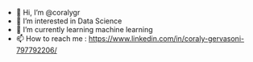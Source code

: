 - 👋 Hi, I’m @coralygr
- 👀 I’m interested in Data Science
- 🌱 I’m currently learning machine learning
- 📫 How to reach me : https://www.linkedin.com/in/coraly-gervasoni-797792206/

<!---
coralygr/coralygr is a ✨ special ✨ repository because its `README.md` (this file) appears on your GitHub profile.
You can click the Preview link to take a look at your changes.
--->
